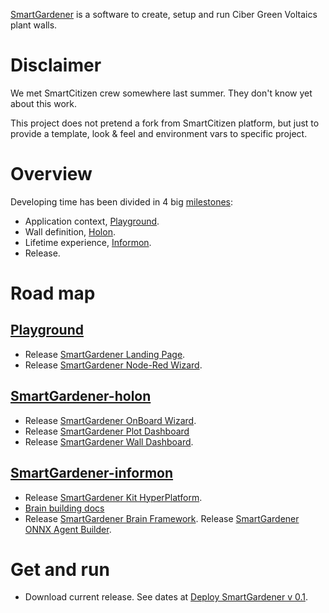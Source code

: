 [SmartGardener](https://github.com/jsanchezamai/smartgardener/wiki) is a software to create, setup and run Ciber Green Voltaics plant walls.

Disclaimer
=============
We met SmartCitizen crew somewhere last summer. They don't know yet about this work.

This project does not pretend a fork from SmartCitizen platform, but just to provide a template, look & feel and environment vars to specific project.

Overview
============
Developing time has been divided in 4 big [milestones](https://github.com/jsanchezamai/smartgardener/milestones):

- Application context, [Playground](https://github.com/jsanchezamai/smartgardener/wiki/Playground).
- Wall definition, [Holon](https://github.com/jsanchezamai/smartgardener/wiki/Holon).
- Lifetime experience, [Informon](https://github.com/jsanchezamai/smartgardener/wiki/Informon).
- Release.

Road map 
============

[Playground](https://github.com/jsanchezamai/smartgardener/wiki/Playground)
-----------------------

- Release [SmartGardener Landing Page](https://github.com/fablabbcn/smartcitizen-landing).
- Release [SmartGardener Node-Red Wizard](https://github.com/jsanchezamai/smartgardener/tree/playground/src/playground).

[SmartGardener-holon](https://github.com/jsanchezamai/smartgardener/wiki/holon-SmartGardener)
 ------------------------

- Release [SmartGardener OnBoard Wizard](https://github.com/fablabbcn/smartcitizen-onboarding-app-start).
- Release [SmartGardener Plot Dashboard](https://github.com/fablabbcn/smartcitizen-react-dashboard)
- Release [SmartGardener Wall Dashboard](https://github.com/fablabbcn/smartcitizen-now-dashboard).

[SmartGardener-informon](https://github.com/jsanchezamai/smartgardener/wiki/informon-SmartGardener)
-------------------

- Release [SmartGardener Kit HyperPlatform](https://github.com/fablabbcn/smartcitizen-web).
- [Brain building docs](https://github.com/fablabbcn/smartcitizen-iscape-docs/tree/master/docs/Sensor%20Analysis%20Framework) 
- Release [SmartGardener Brain Framework](https://github.com/fablabbcn/smartcitizen-iscape-data). 
Release [SmartGardener ONNX Agent Builder](https://github.com/Microsoft/onnxjs).

Get and run
==============
- Download current release. See dates at [Deploy SmartGardener v 0.1](https://github.com/jsanchezamai/smartgardener/milestone/4).
